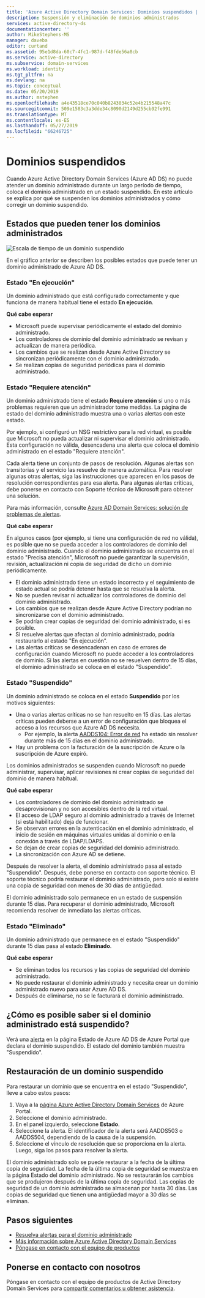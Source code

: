 ```yaml
---
title: 'Azure Active Directory Domain Services: Dominios suspendidos | Microsoft Docs'
description: Suspensión y eliminación de dominios administrados
services: active-directory-ds
documentationcenter: ''
author: MikeStephens-MS
manager: daveba
editor: curtand
ms.assetid: 95e1d8da-60c7-4fc1-987d-f48fde56a8cb
ms.service: active-directory
ms.subservice: domain-services
ms.workload: identity
ms.tgt_pltfrm: na
ms.devlang: na
ms.topic: conceptual
ms.date: 05/20/2019
ms.author: mstephen
ms.openlocfilehash: a4e43518ce70c040b8243034c52e4b215548a47c
ms.sourcegitcommit: 509e1583c3a3dde34c8090d2149d255cb92fe991
ms.translationtype: MT
ms.contentlocale: es-ES
ms.lasthandoff: 05/27/2019
ms.locfileid: "66246725"
---
```

# <a name="suspended-domains"></a>Dominios suspendidos
Cuando Azure Active Directory Domain Services (Azure AD DS) no puede atender un dominio administrado durante un largo período de tiempo, coloca el dominio administrado en un estado suspendido. En este artículo se explica por qué se suspenden los dominios administrados y cómo corregir un dominio suspendido.


## <a name="states-your-managed-domain-can-be-in"></a>Estados que pueden tener los dominios administrados

![Escala de tiempo de un dominio suspendido](media/active-directory-domain-services-suspension/suspension-timeline.PNG)

En el gráfico anterior se describen los posibles estados que puede tener un dominio administrado de Azure AD DS.

### <a name="running-state"></a>Estado "En ejecución"
Un dominio administrado que está configurado correctamente y que funciona de manera habitual tiene el estado **En ejecución**.

**Qué cabe esperar**
* Microsoft puede supervisar periódicamente el estado del dominio administrado.
* Los controladores de dominio del dominio administrado se revisan y actualizan de manera periódica.
* Los cambios que se realizan desde Azure Active Directory se sincronizan periódicamente con el dominio administrado.
* Se realizan copias de seguridad periódicas para el dominio administrado.


### <a name="needs-attention-state"></a>Estado "Requiere atención"
Un dominio administrado tiene el estado **Requiere atención** si uno o más problemas requieren que un administrador tome medidas. La página de estado del dominio administrado muestra una o varias alertas con este estado.

Por ejemplo, si configuró un NSG restrictivo para la red virtual, es posible que Microsoft no pueda actualizar ni supervisar el dominio administrado. Esta configuración no válida, desencadena una alerta que coloca el dominio administrado en el estado "Requiere atención".

Cada alerta tiene un conjunto de pasos de resolución. Algunas alertas son transitorias y el servicio las resuelve de manera automática. Para resolver algunas otras alertas, siga las instrucciones que aparecen en los pasos de resolución correspondientes para esa alerta. Para algunas alertas críticas, debe ponerse en contacto con Soporte técnico de Microsoft para obtener una solución.

Para más información, consulte [Azure AD Domain Services: solución de problemas de alertas](troubleshoot-alerts.md).

**Qué cabe esperar**

En algunos casos (por ejemplo, si tiene una configuración de red no válida), es posible que no se pueda acceder a los controladores de dominio del dominio administrado. Cuando el dominio administrado se encuentra en el estado "Precisa atención", Microsoft no puede garantizar la supervisión, revisión, actualización ni copia de seguridad de dicho un dominio periódicamente.

* El dominio administrado tiene un estado incorrecto y el seguimiento de estado actual se podría detener hasta que se resuelva la alerta.
* No se pueden revisar ni actualizar los controladores de dominio del dominio administrado.
* Los cambios que se realizan desde Azure Active Directory podrían no sincronizarse con el dominio administrado.
* Se podrían crear copias de seguridad del dominio administrado, si es posible.
* Si resuelve alertas que afectan al dominio administrado, podría restaurarlo al estado "En ejecución".
* Las alertas críticas se desencadenan en caso de errores de configuración cuando Microsoft no puede acceder a los controladores de dominio. Si las alertas en cuestión no se resuelven dentro de 15 días, el dominio administrado se coloca en el estado "Suspendido".


### <a name="the-suspended-state"></a>Estado "Suspendido"
Un dominio administrado se coloca en el estado **Suspendido** por los motivos siguientes:

* Una o varias alertas críticas no se han resuelto en 15 días. Las alertas críticas pueden deberse a un error de configuración que bloquea el acceso a los recursos que Azure AD DS necesita.
    * Por ejemplo, la alerta [AADDS104: Error de red](alert-nsg.md) ha estado sin resolver durante más de 15 días en el dominio administrado.
* Hay un problema con la facturación de la suscripción de Azure o la suscripción de Azure expiró.

Los dominios administrados se suspenden cuando Microsoft no puede administrar, supervisar, aplicar revisiones ni crear copias de seguridad del dominio de manera habitual.

**Qué cabe esperar**
* Los controladores de dominio del dominio administrado se desaprovisionan y no son accesibles dentro de la red virtual.
* El acceso de LDAP seguro al dominio administrado a través de Internet (si está habilitado) deja de funcionar.
* Se observan errores en la autenticación en el dominio administrado, el inicio de sesión en máquinas virtuales unidas al dominio o en la conexión a través de LDAP/LDAPS.
* Se dejan de crear copias de seguridad del dominio administrado.
* La sincronización con Azure AD se detiene.

Después de resolver la alerta, el dominio administrado pasa al estado "Suspendido". Después, debe ponerse en contacto con soporte técnico.
El soporte técnico podría restaurar el dominio administrado, pero solo si existe una copia de seguridad con menos de 30 días de antigüedad.

El dominio administrado solo permanece en un estado de suspensión durante 15 días. Para recuperar el dominio administrado, Microsoft recomienda resolver de inmediato las alertas críticas.


### <a name="deleted-state"></a>Estado "Eliminado"
Un dominio administrado que permanece en el estado "Suspendido" durante 15 días pasa al estado **Eliminado**.

**Qué cabe esperar**
* Se eliminan todos los recursos y las copias de seguridad del dominio administrado.
* No puede restaurar el dominio administrado y necesita crear un dominio administrado nuevo para usar Azure AD DS.
* Después de eliminarse, no se le facturará el dominio administrado.


## <a name="how-do-you-know-if-your-managed-domain-is-suspended"></a>¿Cómo es posible saber si el dominio administrado está suspendido?
Verá una [alerta](troubleshoot-alerts.md) en la página Estado de Azure AD DS de Azure Portal que declara el dominio suspendido. El estado del dominio también muestra "Suspendido".


## <a name="restore-a-suspended-domain"></a>Restauración de un dominio suspendido
Para restaurar un dominio que se encuentra en el estado "Suspendido", lleve a cabo estos pasos:

1. Vaya a la [página Azure Active Directory Domain Services](https://portal.azure.com/#blade/HubsExtension/Resources/resourceType/Microsoft.AAD%2FdomainServices) de Azure Portal.
2. Seleccione el dominio administrado.
3. En el panel izquierdo, seleccione **Estado**.
4. Seleccione la alerta. El identificador de la alerta será AADDS503 o AADDS504, dependiendo de la causa de la suspensión.
5. Seleccione el vínculo de resolución que se proporciona en la alerta. Luego, siga los pasos para resolver la alerta.

El dominio administrado solo se puede restaurar a la fecha de la última copia de seguridad. La fecha de la última copia de seguridad se muestra en la página Estado del dominio administrado. No se restaurarán los cambios que se produjeron después de la última copia de seguridad. Las copias de seguridad de un dominio administrado se almacenan por hasta 30 días. Las copias de seguridad que tienen una antigüedad mayor a 30 días se eliminan.


## <a name="next-steps"></a>Pasos siguientes
- [Resuelva alertas para el dominio administrado](troubleshoot-alerts.md)
- [Más información sobre Azure Active Directory Domain Services](overview.md)
- [Póngase en contacto con el equipo de productos](contact-us.md)

## <a name="contact-us"></a>Ponerse en contacto con nosotros
Póngase en contacto con el equipo de productos de Active Directory Domain Services para [compartir comentarios u obtener asistencia](contact-us.md).
